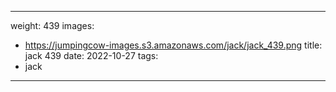 
---
weight: 439
images:
- https://jumpingcow-images.s3.amazonaws.com/jack/jack_439.png
title: jack 439
date: 2022-10-27
tags:
- jack
---
